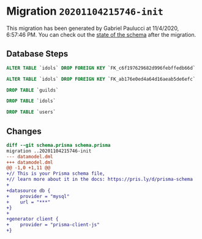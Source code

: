 # Migration `20201104215746-init`

This migration has been generated by Gabriel Paulucci at 11/4/2020, 6:57:46 PM.
You can check out the [state of the schema](./schema.prisma) after the migration.

## Database Steps

```sql
ALTER TABLE `idols` DROP FOREIGN KEY `FK_c6f197629682d996febffedb66d`

ALTER TABLE `idols` DROP FOREIGN KEY `FK_ab176e0ed4a64d16aeab5de6efc`

DROP TABLE `guilds`

DROP TABLE `idols`

DROP TABLE `users`
```

## Changes

```diff
diff --git schema.prisma schema.prisma
migration ..20201104215746-init
--- datamodel.dml
+++ datamodel.dml
@@ -1,0 +1,11 @@
+// This is your Prisma schema file,
+// learn more about it in the docs: https://pris.ly/d/prisma-schema
+
+datasource db {
+    provider = "mysql"
+    url = "***"
+}
+
+generator client {
+    provider = "prisma-client-js"
+}
```


